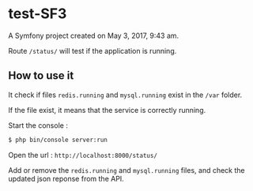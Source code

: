 test-SF3
========

A Symfony project created on May 3, 2017, 9:43 am.

Route `/status/` will test if the application is running.

## How to use it

It check if files `redis.running` and `mysql.running` exist in the `/var` folder.

If the file exist, it means that the service is correctly running.

Start the console :
```bash
$ php bin/console server:run
```

Open the url : `http://localhost:8000/status/`

Add or remove the `redis.running` and `mysql.running` files, and check the updated json reponse from the API.